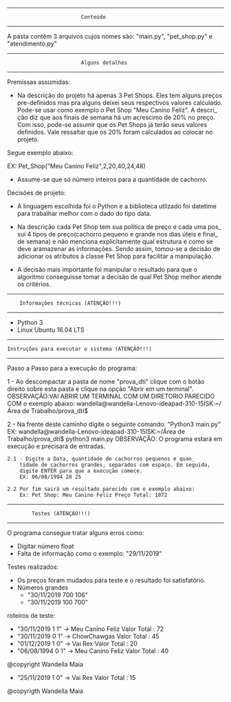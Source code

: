 ********************************************************************
			 				Conteúdo
********************************************************************
A pasta contém 3 arquivos cujos nomes são: "main.py", "pet_shop.py" e 
"atendimento.py"

********************************************************************
							Alguns detalhes
********************************************************************
Premissas assumidas:

- Na descrição do projeto há apenas 3 Pet Shops. Eles tem alguns preços
pre-definidos mas pra alguns deixei seus respectivos valores calculado.
Pode-se usar como exemplo o Pet Shop "Meu Canino Feliz". A descri_
ção diz que aos finais de semana há um acrescimo de 20% no preço. Com
isso, pode-se assumir que os Pet Shops já terão seus valores definidos.
Vale ressaltar que os 20% foram calculados ao colocar no projeto.

Segue exemplo abaixo:

EX: Pet_Shop("Meu Canino Feliz",2,20,40,24,48)

- Assume-se que só número inteiros para a quantidade de cachorro.

Decisões de projeto: 

- A linguagem escolhida foi o Python e a biblioteca utlizado foi 
datetime para trabalhar melhor com o dado do tipo data.

- Na descrição cada Pet Shop tem sua política de preço e cada uma pos_
sui 4 tipos de preço(cachorro pequeno e grande nos dias úteis e final_
de semana) e não menciona explicitamente qual estrutura e como se deve
 aramazenar as informações. Sendo assim, tomou-se a decisão de adicionar
os atributos à classe Pet Shop para facilitar a manipulação.

- A decisão mais importante foi manipular o resultado
para que o algoritmo conseguisse tomar a decisão de qual Pet Shop
melhor atende os critérios.

********************************************************************
		Informações técnicas (ATENÇÃO!!!)
********************************************************************
- Python 3
- Linux Ubuntu 16.04 LTS

****************************************************************************
	Instruções para executar o sistema (ATENÇÃO!!!)
****************************************************************************
Passo a Passo para a execução do programa:

1 - Ao descompactar a pasta de nome "prova_dti" clique com o botão
direito sobre esta pasta e clique na opção "Abrir em um terminal".
OBSERVAÇÃO:VAI ABRIR UM TERMINAL COM UM DIRETORIO PARECIDO COM o
exemplo abaixo:
wandella@wandella-Lenovo-ideapad-310-15ISK:~/Área de Trabalho/prova_dti$ 

2 - Na frente deste caminho digite o seguinte comando: "Python3 main.py"
EX: wandella@wandella-Lenovo-ideapad-310-15ISK:~/Área de Trabalho/prova_dti$ python3 main.py
OBSERVAÇÃO: O programa estará em execução e precisará de entradas.
	
	2.1 - Digite a Data, quantidade de cachorros pequenos e quan_
		tidade de cachorros grandes, separados com espaço. Em seguida,
		digite ENTER para que a execução comece.
		EX: 06/08/1994 28 25

 	2.2 Por fim sairá um resultado parecido com o exemplo abaixo:
		Ex: Pet Shop: Meu Canino Feliz Preço Total: 1872

****************************************************************************
			Testes (ATENÇÃO!!!)
****************************************************************************
O programa consegue tratar alguns erros como:
- Digitar número float
- Falta de informação como o exemplo: "29/11/2019"

Testes realizados:
- Os preços foram mudados para teste e o resultado foi satisfatório.
- Números grandes
	- "30/11/2019 700 106"
	- "30/11/2019 100 700"


roteiros de teste:

- "30/11/2019 1 1" -> Meu Canino Feliz Valor Total : 72 
- "30/11/2019 0 1" -> ChowChawgas Valor Total : 45 
- "01/12/2019 1 0" -> Vai Rex Valor Total : 20 
- "06/08/1994 0 1" -> Meu Canino Feliz Valor Total : 40

@copyright Wandella Maia
- "25/11/2019 1 0" -> Vai Rex Valor Total : 15 

@copyrigth Wandella Maia
